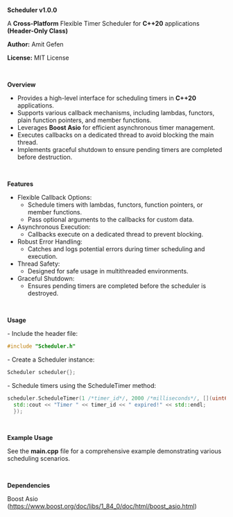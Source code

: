 

**Scheduler v1.0.0**

A **Cross-Platform** Flexible Timer Scheduler for **C++20** applications **(Header-Only Class)**

**Author:** Amit Gefen

**License:** MIT License

<br>

**Overview**

- Provides a high-level interface for scheduling timers in **C++20** applications.
- Supports various callback mechanisms, including lambdas, functors, plain function pointers, and member functions.
- Leverages **Boost Asio** for efficient asynchronous timer management.
- Executes callbacks on a dedicated thread to avoid blocking the main thread.
- Implements graceful shutdown to ensure pending timers are completed before destruction.

<br>

**Features**

- Flexible Callback Options:
  - Schedule timers with lambdas, functors, function pointers, or member functions.
  - Pass optional arguments to the callbacks for custom data.
- Asynchronous Execution:
  - Callbacks execute on a dedicated thread to prevent blocking.
- Robust Error Handling:
  - Catches and logs potential errors during timer scheduling and execution.
- Thread Safety:
  - Designed for safe usage in multithreaded environments.
- Graceful Shutdown:
  - Ensures pending timers are completed before the scheduler is destroyed.

<br>

**Usage**

\- Include the header file:
```cpp
#include "Scheduler.h"
```
\- Create a Scheduler instance:
```cpp
Scheduler scheduler{};
```
\- Schedule timers using the ScheduleTimer method:
```cpp
scheduler.ScheduleTimer(1 /*timer_id*/, 2000 /*milliseconds*/, [](uint64_t timer_id) { 
  std::cout << "Timer " << timer_id << " expired!" << std::endl;
  });
```

<br>

**Example Usage**

See the **main.cpp** file for a comprehensive example demonstrating various scheduling scenarios.

<br>

**Dependencies**

Boost Asio (<https://www.boost.org/doc/libs/1_84_0/doc/html/boost_asio.html>)

